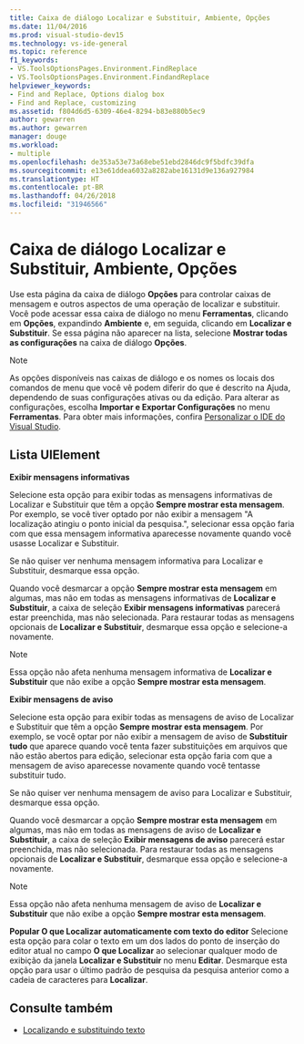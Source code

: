 ```yaml
---
title: Caixa de diálogo Localizar e Substituir, Ambiente, Opções
ms.date: 11/04/2016
ms.prod: visual-studio-dev15
ms.technology: vs-ide-general
ms.topic: reference
f1_keywords:
- VS.ToolsOptionsPages.Environment.FindReplace
- VS.ToolsOptionsPages.Environment.FindandReplace
helpviewer_keywords:
- Find and Replace, Options dialog box
- Find and Replace, customizing
ms.assetid: f804d6d5-6309-46e4-8294-b83e880b5ec9
author: gewarren
ms.author: gewarren
manager: douge
ms.workload:
- multiple
ms.openlocfilehash: de353a53e73a68ebe51ebd2846dc9f5bdfc39dfa
ms.sourcegitcommit: e13e61ddea6032a8282abe16131d9e136a927984
ms.translationtype: HT
ms.contentlocale: pt-BR
ms.lasthandoff: 04/26/2018
ms.locfileid: "31946566"
---
```

# <a name="find-and-replace-environment-options-dialog-box"></a>Caixa de diálogo Localizar e Substituir, Ambiente, Opções
Use esta página da caixa de diálogo **Opções** para controlar caixas de mensagem e outros aspectos de uma operação de localizar e substituir. Você pode acessar essa caixa de diálogo no menu **Ferramentas**, clicando em **Opções**, expandindo **Ambiente** e, em seguida, clicando em **Localizar e Substituir**. Se essa página não aparecer na lista, selecione **Mostrar todas as configurações** na caixa de diálogo **Opções**.

> [!NOTE]
> As opções disponíveis nas caixas de diálogo e os nomes os locais dos comandos de menu que você vê podem diferir do que é descrito na Ajuda, dependendo de suas configurações ativas ou da edição. Para alterar as configurações, escolha **Importar e Exportar Configurações** no menu **Ferramentas**. Para obter mais informações, confira [Personalizar o IDE do Visual Studio](../../ide/personalizing-the-visual-studio-ide.md).

## <a name="uielement-list"></a>Lista UIElement
 **Exibir mensagens informativas**

 Selecione esta opção para exibir todas as mensagens informativas de Localizar e Substituir que têm a opção **Sempre mostrar esta mensagem**. Por exemplo, se você tiver optado por não exibir a mensagem "A localização atingiu o ponto inicial da pesquisa.", selecionar essa opção faria com que essa mensagem informativa aparecesse novamente quando você usasse Localizar e Substituir.

 Se não quiser ver nenhuma mensagem informativa para Localizar e Substituir, desmarque essa opção.

 Quando você desmarcar a opção **Sempre mostrar esta mensagem** em algumas, mas não em todas as mensagens informativas de **Localizar e Substituir**, a caixa de seleção **Exibir mensagens informativas** parecerá estar preenchida, mas não selecionada. Para restaurar todas as mensagens opcionais de **Localizar e Substituir**, desmarque essa opção e selecione-a novamente.

> [!NOTE]
> Essa opção não afeta nenhuma mensagem informativa de **Localizar e Substituir** que não exibe a opção **Sempre mostrar esta mensagem**.


 **Exibir mensagens de aviso**

 Selecione esta opção para exibir todas as mensagens de aviso de Localizar e Substituir que têm a opção **Sempre mostrar esta mensagem**. Por exemplo, se você optar por não exibir a mensagem de aviso de **Substituir tudo** que aparece quando você tenta fazer substituições em arquivos que não estão abertos para edição, selecionar esta opção faria com que a mensagem de aviso aparecesse novamente quando você tentasse substituir tudo.

 Se não quiser ver nenhuma mensagem de aviso para Localizar e Substituir, desmarque essa opção.

 Quando você desmarcar a opção **Sempre mostrar esta mensagem** em algumas, mas não em todas as mensagens de aviso de **Localizar e Substituir**, a caixa de seleção **Exibir mensagens de aviso** parecerá estar preenchida, mas não selecionada. Para restaurar todas as mensagens opcionais de **Localizar e Substituir**, desmarque essa opção e selecione-a novamente.

> [!NOTE]
> Essa opção não afeta nenhuma mensagem de aviso de **Localizar e Substituir** que não exibe a opção **Sempre mostrar esta mensagem**.

 **Popular O que Localizar automaticamente com texto do editor** Selecione esta opção para colar o texto em um dos lados do ponto de inserção do editor atual no campo **O que Localizar** ao selecionar qualquer modo de exibição da janela **Localizar e Substituir** no menu **Editar**. Desmarque esta opção para usar o último padrão de pesquisa da pesquisa anterior como a cadeia de caracteres para **Localizar**.

## <a name="see-also"></a>Consulte também

- [Localizando e substituindo texto](../../ide/finding-and-replacing-text.md)